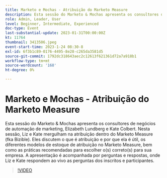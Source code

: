 ```yaml
---
title: Marketo e Mochas - Atribuição do Marketo Measure
description: Esta sessão do Marketo & Mochas apresenta os consultores de negócios de automação de marketing, Elizabeth Lundberg e Kate Colbert. Nesta sessão, Liz e Kate mergulham na atribuição dentro do Marketo Measure (fka Bizible). Eles discutem o que é atribuição e por que ela é útil, os diferentes modelos de estoque de atribuição no Marketo Measure, bem como as práticas recomendadas para escolher o(s) correto(s) para sua empresa. A apresentação é acompanhada por perguntas e respostas, onde Liz e Kate respondem ao vivo as perguntas dos inscritos e participantes.
role: Admin, Leader, User
level: Beginner, Intermediate, Experienced
doc-type: Event
last-substantial-update: 2023-01-31T00:00:00Z
kt: 11764
thumbnail: 3413506.jpeg
event-start-time: 2023-1-24 08:30-8
exl-id: 6f3b1c89-0176-4495-8e28-c265da3581d5
source-git-commit: 1792dc318643aec2c12613f621361d72a7a918b1
workflow-type: tm+mt
source-wordcount: '168'
ht-degree: 0%

---
```


# Marketo e Mochas - Atribuição do Marketo Measure

Esta sessão do Marketo &amp; Mochas apresenta os consultores de negócios de automação de marketing, Elizabeth Lundberg e Kate Colbert. Nesta sessão, Liz e Kate mergulham na atribuição dentro do Marketo Measure (fka Bizible). Eles discutem o que é atribuição e por que ela é útil, os diferentes modelos de estoque de atribuição no Marketo Measure, bem como as práticas recomendadas para escolher o(s) correto(s) para sua empresa. A apresentação é acompanhada por perguntas e respostas, onde Liz e Kate respondem ao vivo as perguntas dos inscritos e participantes.

>[!VIDEO](https://video.tv.adobe.com/v/3413506/?quality=12&learn=on)
